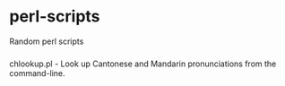 # perl-scripts
Random perl scripts

###
chlookup.pl - Look up Cantonese and Mandarin pronunciations from the command-line.

